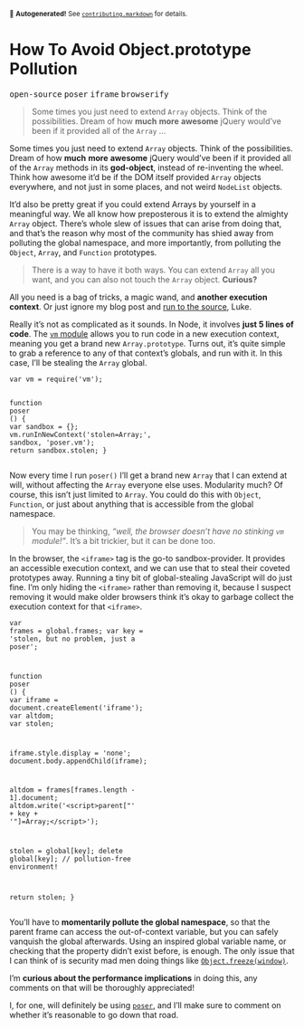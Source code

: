 <sub>&#x1F6A8; <strong>Autogenerated!</strong> See <a href="https://github.com/ponyfoo/articles/tree/master/contributing.markdown"><code>contributing.markdown</code></a> for details.</sub>

<a href="https://ponyfoo.com/articles/how-to-avoid-objectprototype-pollution"><div></div></a>

<h1>How To Avoid Object.prototype Pollution</h1>

<p><kbd>open-source</kbd> <kbd>poser</kbd> <kbd>iframe</kbd> <kbd>browserify</kbd></p>

<blockquote><p>Some times you just need to extend <code>Array</code> objects. Think of the possibilities. Dream of how <strong>much</strong> <strong>more</strong> <strong>awesome</strong> jQuery would&#x2019;ve been if it provided all of the <code>Array</code> &#x2026;</p></blockquote>

<div><p>Some times you just need to extend <code class="md-code md-code-inline">Array</code> objects. Think of the possibilities. Dream of how <strong>much</strong> <strong>more</strong> <strong>awesome</strong> jQuery would&#x2019;ve been if it provided all of the <code class="md-code md-code-inline">Array</code> methods in its <strong>god-object</strong>, instead of re-inventing the wheel. Think how awesome it&#x2019;d be if the DOM itself provided <code class="md-code md-code-inline">Array</code> objects everywhere, and not just in some places, and not weird <code class="md-code md-code-inline">NodeList</code> objects.</p></div>

<div></div>

<div><p>It&#x2019;d also be pretty great if you could extend Arrays by yourself in a meaningful way. We all know how preposterous it is to extend the almighty <code class="md-code md-code-inline">Array</code> object. There&#x2019;s whole slew of issues that can arise from doing that, and that&#x2019;s the reason why most of the community has shied away from polluting the global namespace, and more importantly, from polluting the <code class="md-code md-code-inline">Object</code>, <code class="md-code md-code-inline">Array</code>, and <code class="md-code md-code-inline">Function</code> prototypes.</p> <blockquote> <p>There is a way to have it both ways. You can extend <code class="md-code md-code-inline">Array</code> all you want, and you can also not touch the <code class="md-code md-code-inline">Array</code> object. <strong>Curious?</strong></p> </blockquote> <p>All you need is a bag of tricks, a magic wand, and <strong>another execution context</strong>. Or just ignore my blog post and <a href="https://github.com/bevacqua/poser" target="_blank">run to the source</a>, Luke.</p></div>

<div><p>Really it&#x2019;s not as complicated as it sounds. In Node, it involves <strong>just 5 lines of code</strong>. The <a href="http://nodejs.org/api/vm.html" target="_blank" aria-label="Node.js API Documentation"><code class="md-code md-code-inline">vm</code> module</a> allows you to run code in a new execution context, meaning you get a brand new <code class="md-code md-code-inline">Array.prototype</code>. Turns out, it&#x2019;s quite simple to grab a reference to any of that context&#x2019;s globals, and run with it. In this case, I&#x2019;ll be stealing the <code class="md-code md-code-inline">Array</code> global.</p> <pre class="md-code-block"><code class="md-code md-lang-javascript"><span class="md-code-keyword">var</span> vm = <span class="md-code-built_in">require</span>(<span class="md-code-string">&apos;vm&apos;</span>);

<span class="md-code-function"><span class="md-code-keyword">function</span> <span class="md-code-title">poser</span> <span class="md-code-params">()</span> </span>{
  <span class="md-code-keyword">var</span> sandbox = {};
  vm.runInNewContext(<span class="md-code-string">&apos;stolen=Array;&apos;</span>, sandbox, <span class="md-code-string">&apos;poser.vm&apos;</span>);
  <span class="md-code-keyword">return</span> sandbox.stolen;
}
</code></pre> <p>Now every time I run <code class="md-code md-code-inline">poser()</code> I&#x2019;ll get a brand new <code class="md-code md-code-inline">Array</code> that I can extend at will, without affecting the <code class="md-code md-code-inline">Array</code> everyone else uses. Modularity much? Of course, this isn&#x2019;t just limited to <code class="md-code md-code-inline">Array</code>. You could do this with <code class="md-code md-code-inline">Object</code>, <code class="md-code md-code-inline">Function</code>, or just about anything that is accessible from the global namespace.</p> <blockquote> <p>You may be thinking, <em>&#x201C;well, the browser doesn&#x2019;t have no stinking <code class="md-code md-code-inline">vm</code> module!&#x201D;</em>. It&#x2019;s a bit trickier, but it can be done too.</p> </blockquote> <p>In the browser, the <code class="md-code md-code-inline">&lt;iframe&gt;</code> tag is the go-to sandbox-provider. It provides an accessible execution context, and we can use that to steal their coveted prototypes away. Running a tiny bit of global-stealing JavaScript will do just fine. I&#x2019;m only hiding the <code class="md-code md-code-inline">&lt;iframe&gt;</code> rather than removing it, because I suspect removing it would make older browsers think it&#x2019;s okay to garbage collect the execution context for that <code class="md-code md-code-inline">&lt;iframe&gt;</code>.</p> <pre class="md-code-block"><code class="md-code md-lang-javascript"><span class="md-code-keyword">var</span> frames = global.frames;
<span class="md-code-keyword">var</span> key = <span class="md-code-string">&apos;stolen, but no problem, just a poser&apos;</span>;

<span class="md-code-function"><span class="md-code-keyword">function</span> <span class="md-code-title">poser</span> <span class="md-code-params">()</span> </span>{
  <span class="md-code-keyword">var</span> iframe = <span class="md-code-built_in">document</span>.createElement(<span class="md-code-string">&apos;iframe&apos;</span>);
  <span class="md-code-keyword">var</span> altdom;
  <span class="md-code-keyword">var</span> stolen;

  iframe.style.display = <span class="md-code-string">&apos;none&apos;</span>;
  <span class="md-code-built_in">document</span>.body.appendChild(iframe);

  altdom = frames[frames.length - <span class="md-code-number">1</span>].document;
  altdom.write(<span class="md-code-string">&apos;&lt;script&gt;parent[&quot;&apos;</span> + key + <span class="md-code-string">&apos;&quot;]=Array;&lt;\/script&gt;&apos;</span>);

  stolen = global[key];
  <span class="md-code-keyword">delete</span> global[key]; <span class="md-code-comment">// pollution-free environment!</span>

  <span class="md-code-keyword">return</span> stolen;
}
</code></pre> <p>You&#x2019;ll have to <strong>momentarily pollute the global namespace</strong>, so that the parent frame can access the out-of-context variable, but you can safely vanquish the global afterwards. Using an inspired global variable name, or checking that the property didn&#x2019;t exist before, is enough. The only issue that I can think of is security mad men doing things like <a href="https://developer.mozilla.org/en-US/docs/Web/JavaScript/Reference/Global_Objects/Object/freeze" target="_blank" aria-label="Object.freeze - MDN"><code class="md-code md-code-inline">Object.freeze(window)</code></a>.</p> <p>I&#x2019;m <strong>curious about the performance implications</strong> in doing this, any comments on that will be thoroughly appreciated!</p> <p>I, for one, will definitely be using <a href="https://github.com/bevacqua/poser" target="_blank" aria-label="poser on GitHub"><code class="md-code md-code-inline">poser</code></a>, and I&#x2019;ll make sure to comment on whether it&#x2019;s reasonable to go down that road.</p></div>
